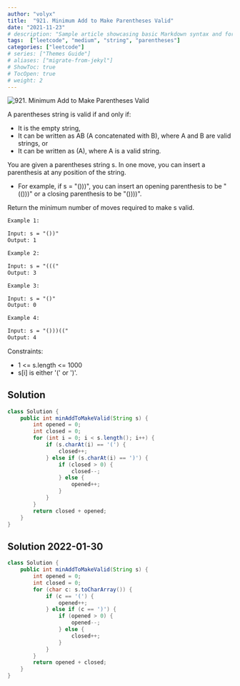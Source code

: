 ```yaml
---
author: "volyx"
title:  "921. Minimum Add to Make Parentheses Valid"
date: "2021-11-23"
# description: "Sample article showcasing basic Markdown syntax and formatting for HTML elements."
tags:  ["leetcode", "medium", "string", "parentheses"]
categories: ["leetcode"]
# series: ["Themes Guide"]
# aliases: ["migrate-from-jekyl"]
# ShowToc: true
# TocOpen: true
# weight: 2
---
```


![921. Minimum Add to Make Parentheses Valid](hhttps://leetcode.com/problems/minimum-add-to-make-parentheses-valid/)

A parentheses string is valid if and only if:

- It is the empty string,
- It can be written as AB (A concatenated with B), where A and B are valid strings, or
- It can be written as (A), where A is a valid string.

You are given a parentheses string s. In one move, you can insert a parenthesis at any position of the string.

- For example, if s = "()))", you can insert an opening parenthesis to be "(()))" or a closing parenthesis to be "())))".

Return the minimum number of moves required to make s valid.

```txt
Example 1:

Input: s = "())"
Output: 1

Example 2:

Input: s = "((("
Output: 3

Example 3:

Input: s = "()"
Output: 0

Example 4:

Input: s = "()))(("
Output: 4
```

Constraints:

- 1 <= s.length <= 1000
- s[i] is either '(' or ')'.

## Solution

```java
class Solution {
    public int minAddToMakeValid(String s) {
        int opened = 0;
        int closed = 0;
        for (int i = 0; i < s.length(); i++) {
            if (s.charAt(i) == '(') {
                closed++;
            } else if (s.charAt(i) == ')') {
                if (closed > 0) {
                    closed--;
                } else {
                    opened++;
                }
            }
        }
        return closed + opened;
    }
}
```

## Solution 2022-01-30

```java
class Solution {
    public int minAddToMakeValid(String s) {
        int opened = 0;
        int closed = 0;
        for (char c: s.toCharArray()) {
            if (c == '(') {
                opened++;
            } else if (c == ')') {
                if (opened > 0) {
                    opened--;
                } else {
                    closed++;
                }
            }
        }
        return opened + closed;
    }
}
```

